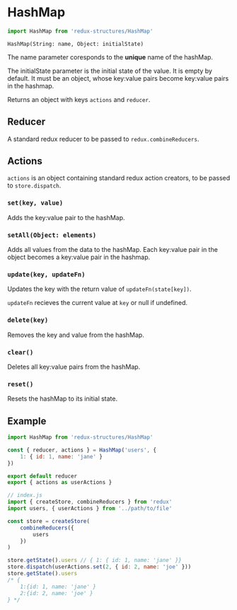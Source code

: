# HashMap
```js
import HashMap from 'redux-structures/HashMap'
```

`HashMap(String: name, Object: initialState)`

The name parameter coresponds to the <b>unique</b> name of the hashMap.

The initialState parameter is the initial state of the value. It is empty by default. It must be an object, whose key:value pairs become key:value pairs in the hashmap.

Returns an object with keys `actions` and `reducer`.

## Reducer

A standard redux reducer to be passed to `redux.combineReducers`.

## Actions

`actions` is an object containing standard redux action creators, to be passed to `store.dispatch`.

### `set(key, value)`

Adds the key:value pair to the hashMap.

### `setAll(Object: elements)`

Adds all values from the data to the hashMap. Each key:value pair in the object becomes a key:value pair in the hashmap.

### `update(key, updateFn)`

Updates the key with the return value of `updateFn(state[key])`.

`updateFn` recieves the current value at `key` or null if undefined.

### `delete(key)`

Removes the key and value from the hashMap.

### `clear()`

Deletes all key:value pairs from the hashMap.

### `reset()`

Resets the hashMap to its initial state.

## Example

```js
import HashMap from 'redux-structures/HashMap'

const { reducer, actions } = HashMap('users', {
    1: { id: 1, name: 'jane' }
})

export default reducer
export { actions as userActions }
```

```js
// index.js
import { createStore, combineReducers } from 'redux'
import users, { userActions } from '../path/to/file'

const store = createStore(
    combineReducers({
        users
    })
)

store.getState().users // { 1: { id: 1, name: 'jane' }}
store.dispatch(userActions.set(2, { id: 2, name: 'joe' }))
store.getState().users 
/* {
    1:{id: 1, name: 'jane' }
    2:{id: 2, name: 'joe' }
} */
```
